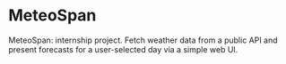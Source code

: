 # MeteoSpan
MeteoSpan: internship project. Fetch weather data from a public API and present forecasts for a user-selected day via a simple web UI.
